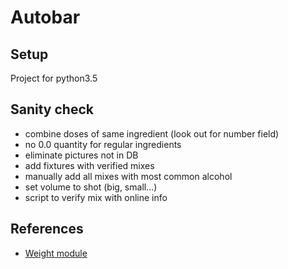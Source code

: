 # Autobar

## Setup
Project for python3.5

## Sanity check
 - combine doses of same ingredient (look out for number field)
 - no 0.0 quantity for regular ingredients
 - eliminate pictures not in DB
 - add fixtures with verified mixes
 - manually add all mixes with most common alcohol
 - set volume to shot (big, small...)
 - script to verify mix with online info

## References

- [Weight module](https://circuitdigest.com/microcontroller-projects/arduino-weight-measurement-using-load-cell/)
